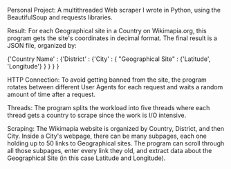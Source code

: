 Personal Project:
A multithreaded Web scraper I wrote in Python, using the BeautifulSoup and requests libraries.

Result:
For each Geographical site in a Country on Wikimapia.org, this program gets the site's coordinates in decimal format.
The final result is a JSON file, organized by:

{'Country Name' : {'District'  : {'City' : { "Geographical Site" : {'Latitude', 'Longitude'} } } } }

HTTP Connection:
To avoid getting banned from the site, the program rotates between different User Agents for each request and waits a random amount of time after a request.

Threads:
The program splits the workload into five threads where each thread gets a country to scrape since the work is I/O intensive.

Scraping:
The Wikimapia website is organized by Country, District, and then City.
Inside a City's webpage, there can be many subpages, each one holding up to 50 links to Geographical sites.
The program can scroll through all those subpages, enter every link they old, and extract data about the Geographical Site (in this case Latitude and Longitude).
